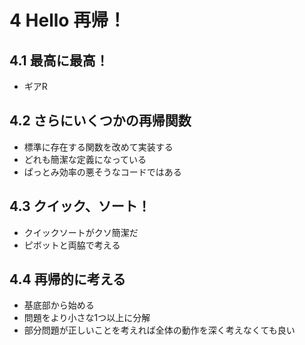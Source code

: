 4 Hello 再帰！
=============

## 4.1 最高に最高！
- ギアR

## 4.2 さらにいくつかの再帰関数
- 標準に存在する関数を改めて実装する
- どれも簡潔な定義になっている
- ぱっとみ効率の悪そうなコードではある

## 4.3 クイック、ソート！
- クイックソートがクソ簡潔だ
- ピボットと両脇で考える

## 4.4 再帰的に考える
- 基底部から始める
- 問題をより小さな1つ以上に分解
- 部分問題が正しいことを考えれば全体の動作を深く考えなくても良い

